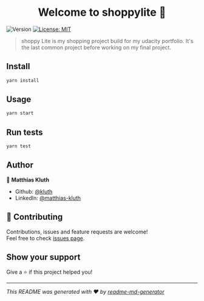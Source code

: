 <h1 align="center">Welcome to shoppylite 👋</h1>
<p>
  <img alt="Version" src="https://img.shields.io/badge/version-0.1.0-blue.svg?cacheSeconds=2592000" />
  <a href="#" target="_blank">
    <img alt="License: MIT" src="https://img.shields.io/badge/License-MIT-yellow.svg" />
  </a>
</p>

> shoppy Lite is my shopping project build for my udacity portfolio. It's the last common project before working on my final project.

## Install

```sh
yarn install
```

## Usage

```sh
yarn start
```

## Run tests

```sh
yarn test
```

## Author

👤 **Matthias Kluth**

* Github: [@kluth](https://github.com/kluth)
* LinkedIn: [@matthias-kluth](https://linkedin.com/in/matthias-kluth)

## 🤝 Contributing

Contributions, issues and feature requests are welcome!<br />Feel free to check [issues page](https://github.com/kluth/shoppyLite/issues). 

## Show your support

Give a ⭐️ if this project helped you!

***
_This README was generated with ❤️ by [readme-md-generator](https://github.com/kefranabg/readme-md-generator)_